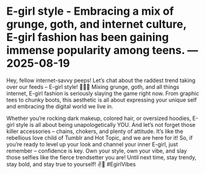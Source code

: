 # E-girl style - Embracing a mix of grunge, goth, and internet culture, E-girl fashion has been gaining immense popularity among teens. — 2025-08-19

Hey, fellow internet-savvy peeps! Let’s chat about the raddest trend taking over our feeds – E-girl style! 🖤👾💀 Mixing grunge, goth, and all things internet, E-girl fashion is seriously slaying the game right now. From graphic tees to chunky boots, this aesthetic is all about expressing your unique self and embracing the digital world we live in. 

Whether you’re rocking dark makeup, colored hair, or oversized hoodies, E-girl style is all about being unapologetically YOU. And let’s not forget those killer accessories – chains, chokers, and plenty of attitude. It’s like the rebellious love child of Tumblr and Hot Topic, and we are here for it! So, if you’re ready to level up your look and channel your inner E-girl, just remember – confidence is key. Own your style, own your vibe, and slay those selfies like the fierce trendsetter you are! Until next time, stay trendy, stay bold, and stay true to yourself! ✌️🖤 #EgirlVibes